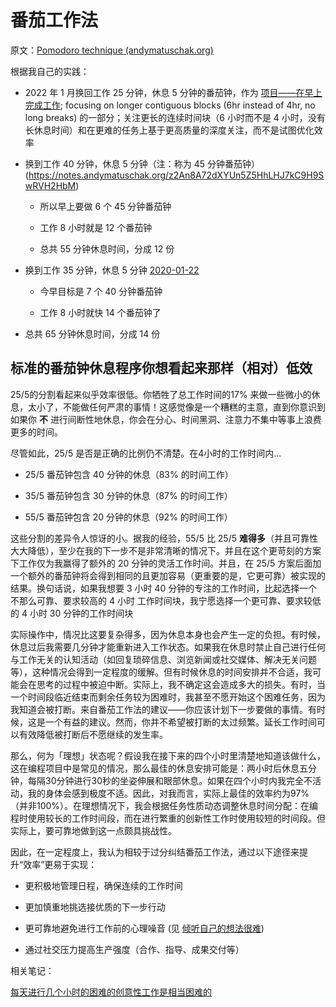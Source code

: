 # 番茄工作法

原文：[Pomodoro technique (andymatuschak.org)](https://notes.andymatuschak.org/zRtoDFQZWq5WYcN1dJH52wKXuKCT4s62B78)

根据我自己的实践：

- 2022 年 1 月换回工作 25 分钟，休息 5 分钟的番茄钟，作为 [项目——在早上完成工作](https://notes.andymatuschak.org/z75qcWeAULZeQGbsKTmP2rXezBezxbTp9xL8H); focusing on longer contiguous blocks (6hr instead of 4hr, no long breaks) 的一部分；关注更长的连续时间块（6 小时而不是 4 小时，没有长休息时间）和在更难的任务上基于更高质量的深度关注，而不是试图优化效率

- 换到工作 40 分钟，休息 5 分钟（注：称为 45 分钟番茄钟） (https://notes.andymatuschak.org/z2An8A72dXYUn5Z5HhLHJ7kC9H9SwRVH2HbM)

  - 所以早上要做 6 个 45 分钟番茄钟

  - 工作 8 小时就是 12 个番茄钟

   - 总共 55 分钟休息时间，分成 12 份

- 换到工作 35 分钟，休息 5 分钟 [2020-01-22](https://notes.andymatuschak.org/z8ADGLGQuMmy2sEWp7sHdsiCscdJNrChxPEi3)

  - 今早目标是 7 个 40 分钟番茄钟

  - 工作 8 小时就快 14 个番茄钟了

- 总共 65 分钟休息时间，分成 14 份

## 标准的番茄钟休息程序你想看起来那样（相对）低效

25/5的分割看起来似乎效率很低。你牺牲了总工作时间的17% 来做一些微小的休息，太小了，不能做任何严肃的事情！这感觉像是一个糟糕的主意，直到你意识到如果你 **不** 进行间断性地休息，你会在分心、时间黑洞、注意力不集中等事上浪费更多的时间。

尽管如此，25/5 是否是正确的比例仍不清楚。在4小时的工作时间内...

- 25/5 番茄钟包含 40 分钟的休息（83% 的时间工作）

- 35/5 番茄钟包含 30 分钟的休息（87% 的时间工作）

- 55/5 番茄钟包含 20 分钟的休息（92% 的时间工作）

这些分割的差异令人惊讶的小。据我的经验，55/5 比 25/5 **难得多**（并且可靠性大大降低），至少在我的下一步不是非常清晰的情况下。并且在这个更苛刻的方案下工作仅为我赢得了额外的 20 分钟的灵活工作时间。并且，在 25/5 方案后面加一个额外的番茄钟将会得到相同的且更加容易（更重要的是，它更可靠）被实现的结果。换句话说，如果我想要 3 小时 40 分钟的专注的工作时间，比起选择一个不那么可靠、要求较高的 4 小时 工作时间块，我宁愿选择一个更可靠、要求较低的 4 小时 30 分钟的工作时间块

实际操作中，情况比这要复杂得多，因为休息本身也会产生一定的负担。有时候，休息过后我需要几分钟才能重新进入工作状态。如果我在休息时禁止自己进行任何与工作无关的认知活动（如回复琐碎信息、浏览新闻或社交媒体、解决无关问题等），这种情况会得到一定程度的缓解。但有时候休息的时间安排并不合适，我可能会在思考的过程中被迫中断。实际上，我不确定这会造成多大的损失。有时，当一个时间段临近结束而剩余任务较为困难时，我甚至不愿开始这个困难任务，因为我知道会被打断。来自番茄工作法的建议——你应该计划下一步要做的事情。有时候，这是一个有益的建议。然而，你并不希望被打断的太过频繁。延长工作时间可以有效降低被打断后不愿继续的发生率。

那么，何为「理想」状态呢？假设我在接下来的四个小时里清楚地知道该做什么，这在编程项目中是常见的情况，那么最佳的休息安排可能是：两小时后休息五分钟，每隔30分钟进行30秒的坐姿伸展和眼部休息。如果在四个小时内我完全不活动，我的身体会感到极度不适。因此，对我而言，实际上最佳的效率约为97%（并非100%）。在理想情况下，我会根据任务性质动态调整休息时间分配：在编程时使用较长的工作时间段，而在进行繁重的创新性工作时使用较短的时间段。但实际上，要可靠地做到这一点颇具挑战性。

因此，在一定程度上，我认为相较于过分纠结番茄工作法，通过以下途径来提升“效率”更易于实现：

- 更积极地管理日程，确保连续的工作时间

- 更加慎重地挑选接优质的下一步行动

- 更可靠地避免进行工作前的心理噪音 (见 [倾听自己的想法很难](https://notes.andymatuschak.org/z3ruCqbkUjU7U8MD5gaMjzmJV4GuENJ3ie1LP))

- 通过社交压力提高生产强度（合作、指导、成果交付等）

相关笔记：

[每天进行几个小时的困难的创意性工作是相当困难的](https://notes.andymatuschak.org/z2CimZy4H6BHkurFNQpqDjKitgpVud4pDTbwm)